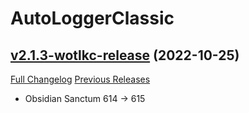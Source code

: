 # AutoLoggerClassic

## [v2.1.3-wotlkc-release](https://github.com/cloudbells/AutoLoggerClassic/tree/v2.1.3-wotlkc-release) (2022-10-25)
[Full Changelog](https://github.com/cloudbells/AutoLoggerClassic/compare/v2.1.2-wotlkc-release...v2.1.3-wotlkc-release) [Previous Releases](https://github.com/cloudbells/AutoLoggerClassic/releases)

- Obsidian Sanctum 614 -> 615  
